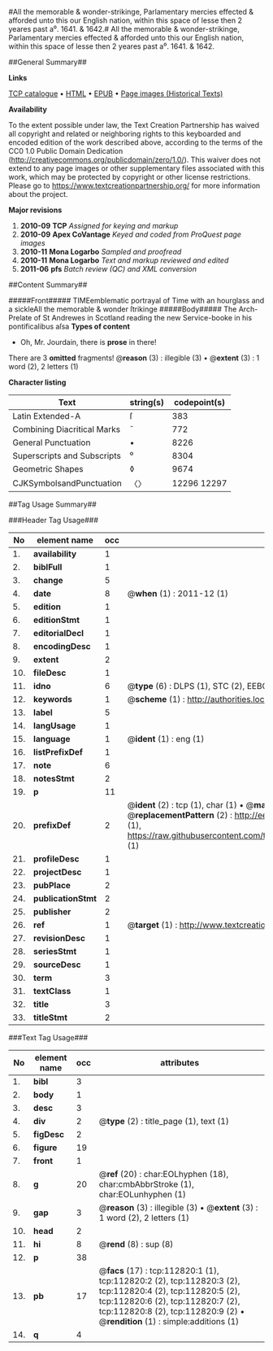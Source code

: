 #All the memorable & wonder-strikinge, Parlamentary mercies effected & afforded unto this our English nation, within this space of lesse then 2 yeares past a⁰. 1641. & 1642.#
All the memorable & wonder-strikinge, Parlamentary mercies effected & afforded unto this our English nation, within this space of lesse then 2 yeares past a⁰. 1641. & 1642.

##General Summary##

**Links**

[TCP catalogue](http://www.ota.ox.ac.uk/tcp/)  • 
[HTML](http://tei.it.ox.ac.uk/tcp/Texts-HTML/free/A74/A74618.html)  • 
[EPUB](http://tei.it.ox.ac.uk/tcp/Texts-EPUB/free/A74/A74618.epub) • 
[Page images (Historical Texts)](https://historicaltexts.jisc.ac.uk/eebo-99860695e)

**Availability**

To the extent possible under law, the Text Creation Partnership has waived all copyright and related or neighboring rights to this keyboarded and encoded edition of the work described above, according to the terms of the CC0 1.0 Public Domain Dedication (http://creativecommons.org/publicdomain/zero/1.0/). This waiver does not extend to any page images or other supplementary files associated with this work, which may be protected by copyright or other license restrictions. Please go to https://www.textcreationpartnership.org/ for more information about the project.

**Major revisions**

1. __2010-09__ __TCP__ *Assigned for keying and markup*
1. __2010-09__ __Apex CoVantage__ *Keyed and coded from ProQuest page images*
1. __2010-11__ __Mona Logarbo__ *Sampled and proofread*
1. __2010-11__ __Mona Logarbo__ *Text and markup reviewed and edited*
1. __2011-06__ __pfs__ *Batch review (QC) and XML conversion*

##Content Summary##

#####Front#####
TIMEemblematic portrayal of Time with an hourglass and a sickleAll the memorable & wonder ſtrikinge 
#####Body#####
The Arch-Prelate of St Andrewes in Scotland reading the new Service-booke in his pontificalibus aſsa
**Types of content**

  * Oh, Mr. Jourdain, there is **prose** in there!

There are 3 **omitted** fragments! 
 @__reason__ (3) : illegible (3)  •  @__extent__ (3) : 1 word (2), 2 letters (1)

**Character listing**


|Text|string(s)|codepoint(s)|
|---|---|---|
|Latin Extended-A|ſ|383|
|Combining             Diacritical Marks|̄|772|
|General Punctuation|•|8226|
|Superscripts             and Subscripts|⁰|8304|
|Geometric Shapes|◊|9674|
|CJKSymbolsandPunctuation|〈〉|12296 12297|

##Tag Usage Summary##

###Header Tag Usage###

|No|element name|occ|attributes|
|---|---|---|---|
|1.|__availability__|1||
|2.|__biblFull__|1||
|3.|__change__|5||
|4.|__date__|8| @__when__ (1) : 2011-12 (1)|
|5.|__edition__|1||
|6.|__editionStmt__|1||
|7.|__editorialDecl__|1||
|8.|__encodingDesc__|1||
|9.|__extent__|2||
|10.|__fileDesc__|1||
|11.|__idno__|6| @__type__ (6) : DLPS (1), STC (2), EEBO-CITATION (1), PROQUEST (1), VID (1)|
|12.|__keywords__|1| @__scheme__ (1) : http://authorities.loc.gov/ (1)|
|13.|__label__|5||
|14.|__langUsage__|1||
|15.|__language__|1| @__ident__ (1) : eng (1)|
|16.|__listPrefixDef__|1||
|17.|__note__|6||
|18.|__notesStmt__|2||
|19.|__p__|11||
|20.|__prefixDef__|2| @__ident__ (2) : tcp (1), char (1)  •  @__matchPattern__ (2) : ([0-9\-]+):([0-9IVX]+) (1), (.+) (1)  •  @__replacementPattern__ (2) : http://eebo.chadwyck.com/downloadtiff?vid=$1&page=$2 (1), https://raw.githubusercontent.com/textcreationpartnership/Texts/master/tcpchars.xml#$1 (1)|
|21.|__profileDesc__|1||
|22.|__projectDesc__|1||
|23.|__pubPlace__|2||
|24.|__publicationStmt__|2||
|25.|__publisher__|2||
|26.|__ref__|1| @__target__ (1) : http://www.textcreationpartnership.org/docs/. (1)|
|27.|__revisionDesc__|1||
|28.|__seriesStmt__|1||
|29.|__sourceDesc__|1||
|30.|__term__|3||
|31.|__textClass__|1||
|32.|__title__|3||
|33.|__titleStmt__|2||


###Text Tag Usage###

|No|element name|occ|attributes|
|---|---|---|---|
|1.|__bibl__|3||
|2.|__body__|1||
|3.|__desc__|3||
|4.|__div__|2| @__type__ (2) : title_page (1), text (1)|
|5.|__figDesc__|2||
|6.|__figure__|19||
|7.|__front__|1||
|8.|__g__|20| @__ref__ (20) : char:EOLhyphen (18), char:cmbAbbrStroke (1), char:EOLunhyphen (1)|
|9.|__gap__|3| @__reason__ (3) : illegible (3)  •  @__extent__ (3) : 1 word (2), 2 letters (1)|
|10.|__head__|2||
|11.|__hi__|8| @__rend__ (8) : sup (8)|
|12.|__p__|38||
|13.|__pb__|17| @__facs__ (17) : tcp:112820:1 (1), tcp:112820:2 (2), tcp:112820:3 (2), tcp:112820:4 (2), tcp:112820:5 (2), tcp:112820:6 (2), tcp:112820:7 (2), tcp:112820:8 (2), tcp:112820:9 (2)  •  @__rendition__ (1) : simple:additions (1)|
|14.|__q__|4||
